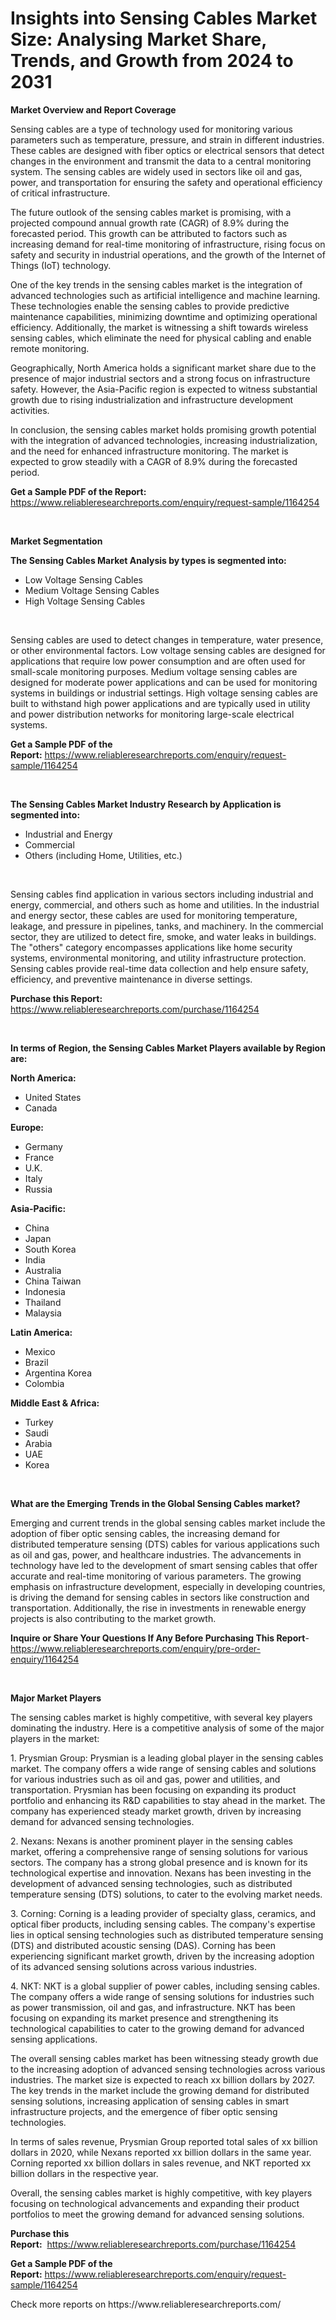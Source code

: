 <p><h1>Insights into Sensing Cables Market Size: Analysing Market Share, Trends, and Growth from 2024 to 2031</h1></p><p><strong>Market Overview and Report Coverage</strong></p>
<p><p>Sensing cables are a type of technology used for monitoring various parameters such as temperature, pressure, and strain in different industries. These cables are designed with fiber optics or electrical sensors that detect changes in the environment and transmit the data to a central monitoring system. The sensing cables are widely used in sectors like oil and gas, power, and transportation for ensuring the safety and operational efficiency of critical infrastructure.</p><p>The future outlook of the sensing cables market is promising, with a projected compound annual growth rate (CAGR) of 8.9% during the forecasted period. This growth can be attributed to factors such as increasing demand for real-time monitoring of infrastructure, rising focus on safety and security in industrial operations, and the growth of the Internet of Things (IoT) technology.</p><p>One of the key trends in the sensing cables market is the integration of advanced technologies such as artificial intelligence and machine learning. These technologies enable the sensing cables to provide predictive maintenance capabilities, minimizing downtime and optimizing operational efficiency. Additionally, the market is witnessing a shift towards wireless sensing cables, which eliminate the need for physical cabling and enable remote monitoring.</p><p>Geographically, North America holds a significant market share due to the presence of major industrial sectors and a strong focus on infrastructure safety. However, the Asia-Pacific region is expected to witness substantial growth due to rising industrialization and infrastructure development activities.</p><p>In conclusion, the sensing cables market holds promising growth potential with the integration of advanced technologies, increasing industrialization, and the need for enhanced infrastructure monitoring. The market is expected to grow steadily with a CAGR of 8.9% during the forecasted period.</p></p>
<p><strong>Get a Sample PDF of the Report:</strong> <a href="https://www.reliableresearchreports.com/enquiry/request-sample/1164254">https://www.reliableresearchreports.com/enquiry/request-sample/1164254</a></p>
<p>&nbsp;</p>
<p><strong>Market Segmentation</strong></p>
<p><strong>The Sensing Cables Market Analysis by types is segmented into:</strong></p>
<p><ul><li>Low Voltage Sensing Cables</li><li>Medium Voltage Sensing Cables</li><li>High Voltage Sensing Cables</li></ul></p>
<p>&nbsp;</p>
<p><p>Sensing cables are used to detect changes in temperature, water presence, or other environmental factors. Low voltage sensing cables are designed for applications that require low power consumption and are often used for small-scale monitoring purposes. Medium voltage sensing cables are designed for moderate power applications and can be used for monitoring systems in buildings or industrial settings. High voltage sensing cables are built to withstand high power applications and are typically used in utility and power distribution networks for monitoring large-scale electrical systems.</p></p>
<p><strong>Get a Sample PDF of the Report:</strong>&nbsp;<a href="https://www.reliableresearchreports.com/enquiry/request-sample/1164254">https://www.reliableresearchreports.com/enquiry/request-sample/1164254</a></p>
<p>&nbsp;</p>
<p><strong>The Sensing Cables Market Industry Research by Application is segmented into:</strong></p>
<p><ul><li>Industrial and Energy</li><li>Commercial</li><li>Others (including Home, Utilities, etc.)</li></ul></p>
<p>&nbsp;</p>
<p><p>Sensing cables find application in various sectors including industrial and energy, commercial, and others such as home and utilities. In the industrial and energy sector, these cables are used for monitoring temperature, leakage, and pressure in pipelines, tanks, and machinery. In the commercial sector, they are utilized to detect fire, smoke, and water leaks in buildings. The "others" category encompasses applications like home security systems, environmental monitoring, and utility infrastructure protection. Sensing cables provide real-time data collection and help ensure safety, efficiency, and preventive maintenance in diverse settings.</p></p>
<p><strong>Purchase this Report:</strong>&nbsp; <a href="https://www.reliableresearchreports.com/purchase/1164254">https://www.reliableresearchreports.com/purchase/1164254</a></p>
<p>&nbsp;</p>
<p><strong>In terms of Region, the Sensing Cables Market Players available by Region are:</strong></p>
<p>
    <p> <strong> North America: </strong>
        <ul>
            <li>United States</li>
            <li>Canada</li>
        </ul>
        </p> 
    <p> <strong> Europe: </strong>
        <ul>
            <li>Germany</li>
            <li>France</li>
            <li>U.K.</li>
            <li>Italy</li>
            <li>Russia</li>
        </ul>
        </p> 
    <p> <strong> Asia-Pacific: </strong>
        <ul>
            <li>China</li>
            <li>Japan</li>
            <li>South Korea</li>
            <li>India</li>
            <li>Australia</li>
            <li>China Taiwan</li>
            <li>Indonesia</li>
            <li>Thailand</li>
            <li>Malaysia</li>
        </ul>
        </p> 
    <p> <strong> Latin America: </strong>
        <ul>
            <li>Mexico</li>
            <li>Brazil</li>
            <li>Argentina Korea</li>
            <li>Colombia</li>
        </ul>
        </p> 
    <p> <strong> Middle East & Africa: </strong>
        <ul>
            <li>Turkey</li>
            <li>Saudi</li>
            <li>Arabia</li>
            <li>UAE</li>
            <li>Korea</li>
        </ul>
    </p>
    </p>
<p>&nbsp;</p>
<p><strong>What are the Emerging Trends in the Global Sensing Cables market?</strong></p>
<p><p>Emerging and current trends in the global sensing cables market include the adoption of fiber optic sensing cables, the increasing demand for distributed temperature sensing (DTS) cables for various applications such as oil and gas, power, and healthcare industries. The advancements in technology have led to the development of smart sensing cables that offer accurate and real-time monitoring of various parameters. The growing emphasis on infrastructure development, especially in developing countries, is driving the demand for sensing cables in sectors like construction and transportation. Additionally, the rise in investments in renewable energy projects is also contributing to the market growth.</p></p>
<p><strong>Inquire or Share Your Questions If Any Before Purchasing This Report</strong>- <a href="https://www.reliableresearchreports.com/enquiry/pre-order-enquiry/1164254">https://www.reliableresearchreports.com/enquiry/pre-order-enquiry/1164254</a></p>
<p>&nbsp;</p>
<p><strong>Major Market Players</strong></p>
<p><p>The sensing cables market is highly competitive, with several key players dominating the industry. Here is a competitive analysis of some of the major players in the market:</p><p>1. Prysmian Group: Prysmian is a leading global player in the sensing cables market. The company offers a wide range of sensing cables and solutions for various industries such as oil and gas, power and utilities, and transportation. Prysmian has been focusing on expanding its product portfolio and enhancing its R&D capabilities to stay ahead in the market. The company has experienced steady market growth, driven by increasing demand for advanced sensing technologies.</p><p>2. Nexans: Nexans is another prominent player in the sensing cables market, offering a comprehensive range of sensing solutions for various sectors. The company has a strong global presence and is known for its technological expertise and innovation. Nexans has been investing in the development of advanced sensing technologies, such as distributed temperature sensing (DTS) solutions, to cater to the evolving market needs.</p><p>3. Corning: Corning is a leading provider of specialty glass, ceramics, and optical fiber products, including sensing cables. The company's expertise lies in optical sensing technologies such as distributed temperature sensing (DTS) and distributed acoustic sensing (DAS). Corning has been experiencing significant market growth, driven by the increasing adoption of its advanced sensing solutions across various industries.</p><p>4. NKT: NKT is a global supplier of power cables, including sensing cables. The company offers a wide range of sensing solutions for industries such as power transmission, oil and gas, and infrastructure. NKT has been focusing on expanding its market presence and strengthening its technological capabilities to cater to the growing demand for advanced sensing applications.</p><p>The overall sensing cables market has been witnessing steady growth due to the increasing adoption of advanced sensing technologies across various industries. The market size is expected to reach xx billion dollars by 2027. The key trends in the market include the growing demand for distributed sensing solutions, increasing application of sensing cables in smart infrastructure projects, and the emergence of fiber optic sensing technologies.</p><p>In terms of sales revenue, Prysmian Group reported total sales of xx billion dollars in 2020, while Nexans reported xx billion dollars in the same year. Corning reported xx billion dollars in sales revenue, and NKT reported xx billion dollars in the respective year.</p><p>Overall, the sensing cables market is highly competitive, with key players focusing on technological advancements and expanding their product portfolios to meet the growing demand for advanced sensing solutions.</p></p>
<p><strong>Purchase this Report:</strong>&nbsp;&nbsp;<a href="https://www.reliableresearchreports.com/purchase/1164254">https://www.reliableresearchreports.com/purchase/1164254</a></p>
<p></p>
<p><strong>Get a Sample PDF of the Report:</strong>&nbsp;<a href="https://www.reliableresearchreports.com/enquiry/request-sample/1164254">https://www.reliableresearchreports.com/enquiry/request-sample/1164254</a></p>
<p>Check more reports on https://www.reliableresearchreports.com/</p>